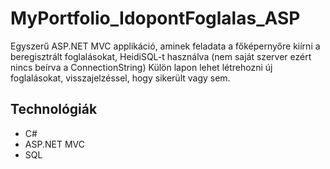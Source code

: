 # MyPortfolio_IdopontFoglalas_ASP

Egyszerű ASP.NET MVC applikáció, aminek feladata a főképernyőre kiírni a beregisztrált foglalásokat, HeidiSQL-t használva (nem saját szerver ezért nincs beírva a ConnectionString)
Külön lapon lehet létrehozni új foglalásokat, visszajelzéssel, hogy sikerült vagy sem.

## Technológiák
- C#
- ASP.NET MVC
- SQL
